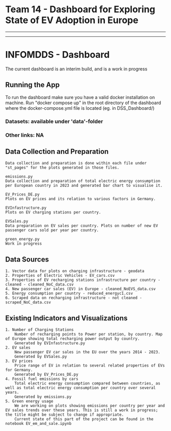 # Team 14 - Dashboard for Exploring State of EV Adoption in Europe

---  

---  

# INFOMDDS - Dashboard
The current dashboard is an interim build, and is a work in progress

## Running the App
To run the dashboard make sure you have a valid docker installation on machine. Run "docker compose up" in the root directory of the dashboard where the docker-compose.yml file is located (eg. in DSS_Dashboard/)


### Datasets: available under 'data'-folder
### Other links: NA

## Data Collection and Preparation
    Data collection and preparation is done within each file under "st_pages" for the plots generated in those files. 

    emissions.py
    Data collection and preparation of total electric energy consumption per European country in 2023 and generated bar chart to visualise it.

    EV_Prices_DE.py
    Plots on EV prices and its relation to various factors in Germany.

    EVInfastructure.py
    Plots on EV charging stations per country.

    EVSales.py
    Data preparation on EV sales per country. Plots on number of new EV passenger cars sold per year per country.

    green_energy.py
    Work in progress

## Data Sources
    1. Vector data for plots on charging infrastructure - geodata
    2. Properties of Electric Vehicles - EV_cars.csv
    3. Properties of EV recharging stations infrastructure per country - cleaned - cleaned_NoC_data.csv
    4. New passenger car sales (EV) in Europe - cleaned_NoEVS_data.csv
    5. Energy consumption per country - reduced_energyc1.csv
    6. Scraped data on recharging infrastructure - not cleaned - scraped_NoC_data.csv

## Existing Indicators and Visualizations
    1. Number of Charging Stations
        Number of recharging points to Power per station, by country. Map of Europe showing total recharging power output by country. 
        Generated by EVInfastructure.py
    2. EV sales
        New passenger EV car sales in the EU over the years 2014 - 2023.
        Generated by EVSales.py
    3. EV prices
        Price range of EV in relation to several related properties of EVs for Germany.
        Generated by EV_Prices_DE.py
    4. Fossil fuel emissions by cars
        Total electric energy consumption compared between countries, as well as total electric energy consumption per country over several years.
        Generated by emissions.py
    5. Green energy usage
        We are working on plots showing emissions per country per year and EV sales trends over these years. This is still a work in progress; the title might be subject to change if appropriate.
        Current state of this part of the project can be found in the notebook EV_em_and_sale.ipynb
        

